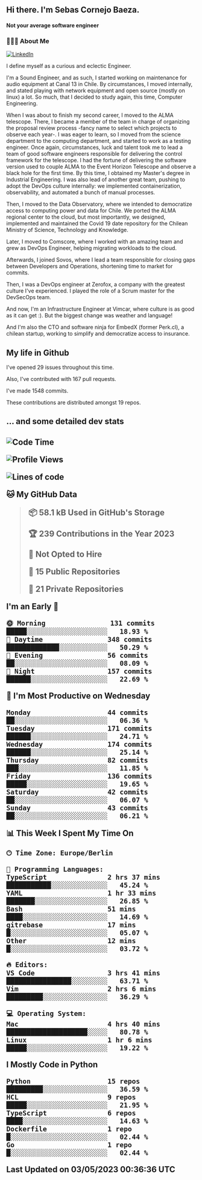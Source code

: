 <h2> Hi there.  I'm Sebas Cornejo Baeza.</h2>
<h4> Not your average software engineer</h4>
<h3> 👨🏻‍💻 About Me </h3>
<a href="http://linkedin.com/in/sebastian-cornejo-baeza/"><img alt="LinkedIn" src="https://img.shields.io/badge/Sebas%20Cornejo%20-informational?style=appveyor&logo=linkedin"></a>


I define myself as a curious and eclectic Engineer.

I'm a Sound Engineer, and as such, I started working on maintenance for audio equipment at Canal 13 in Chile.
By circumstances, I moved internally, and stated playing with network equipment and open source (mostly on linux) 
a lot. So much, that I decided to study again, this time, Computer Engineering.

When I was about to finish my second career, I moved to the ALMA telescope. There, I became a member of the team
in charge of organizing the proposal review process -fancy name to select which projects to observe each year-. 
I was eager to learn, so I moved from the science department to the computing department, and started to work as 
a testing engineer. Once again, circumstances, luck and talent took me to lead a team of good software engineers 
responsible for delivering the control framework for the telescope. I had the fortune of delivering the software
version used to couple ALMA to the Event Horizon Telescope and observe a black hole for the first time.
By this time, I obtained my Master's degree in Industrial Engineering.
I was also lead of another great team, pushing to adopt the DevOps culture internally: we implemented containerization, observability, and automated a bunch of manual processes.

Then, I moved to the Data Observatory, where we intended to democratize access to computing power
and data for Chile. We ported the ALMA regional center to the cloud, but most importantly, we designed, implemented
and maintained the Covid 19 date repository for the Chilean Ministry of Science, Technology and Knowledge.

Later, I moved to Comscore, where I worked with an amazing team and grew as DevOps Engineer, helping migrating workloads to the cloud.

Afterwards, I joined Sovos, where I lead a team responsible for closing gaps between Developers and Operations, shortening time to market for commits.

Then, I was a DevOps engineer at Zerofox, a company with the greatest culture I've experienced. I played the role of a Scrum master for the DevSecOps team.

And now, I'm an Infrastructure Engineer at Vimcar, where culture is as good as it can get :). But the biggest change was weather and language!
 
And I'm also the CTO and software ninja for EmbedX (former Perk.cl), a chilean startup, working to simplify and democratize access to insurance.

<h2> My life in Github </h2>

I've opened 29 issues throughout this time.

Also, I've contributed with 167 pull requests.

I've made 1548 commits.

These contributions are distributed amongst 19 repos.

<h2>... and some detailed dev stats<h2>

<!--START_SECTION:waka-->
![Code Time](http://img.shields.io/badge/Code%20Time-323%20hrs%2040%20mins-blue)

![Profile Views](http://img.shields.io/badge/Profile%20Views-8-blue)

![Lines of code](https://img.shields.io/badge/From%20Hello%20World%20I%27ve%20Written-628.6%20thousand%20lines%20of%20code-blue)

**🐱 My GitHub Data** 

> 📦 58.1 kB Used in GitHub's Storage 
 > 
> 🏆 239 Contributions in the Year 2023
 > 
> 🚫 Not Opted to Hire
 > 
> 📜 15 Public Repositories 
 > 
> 🔑 21 Private Repositories 
 > 
**I'm an Early 🐤** 

```text
🌞 Morning                131 commits         █████░░░░░░░░░░░░░░░░░░░░   18.93 % 
🌆 Daytime                348 commits         █████████████░░░░░░░░░░░░   50.29 % 
🌃 Evening                56 commits          ██░░░░░░░░░░░░░░░░░░░░░░░   08.09 % 
🌙 Night                  157 commits         ██████░░░░░░░░░░░░░░░░░░░   22.69 % 
```
📅 **I'm Most Productive on Wednesday** 

```text
Monday                   44 commits          ██░░░░░░░░░░░░░░░░░░░░░░░   06.36 % 
Tuesday                  171 commits         ██████░░░░░░░░░░░░░░░░░░░   24.71 % 
Wednesday                174 commits         ██████░░░░░░░░░░░░░░░░░░░   25.14 % 
Thursday                 82 commits          ███░░░░░░░░░░░░░░░░░░░░░░   11.85 % 
Friday                   136 commits         █████░░░░░░░░░░░░░░░░░░░░   19.65 % 
Saturday                 42 commits          ██░░░░░░░░░░░░░░░░░░░░░░░   06.07 % 
Sunday                   43 commits          ██░░░░░░░░░░░░░░░░░░░░░░░   06.21 % 
```


📊 **This Week I Spent My Time On** 

```text
🕑︎ Time Zone: Europe/Berlin

💬 Programming Languages: 
TypeScript               2 hrs 37 mins       ███████████░░░░░░░░░░░░░░   45.24 % 
YAML                     1 hr 33 mins        ███████░░░░░░░░░░░░░░░░░░   26.85 % 
Bash                     51 mins             ████░░░░░░░░░░░░░░░░░░░░░   14.69 % 
gitrebase                17 mins             █░░░░░░░░░░░░░░░░░░░░░░░░   05.07 % 
Other                    12 mins             █░░░░░░░░░░░░░░░░░░░░░░░░   03.72 % 

🔥 Editors: 
VS Code                  3 hrs 41 mins       ████████████████░░░░░░░░░   63.71 % 
Vim                      2 hrs 6 mins        █████████░░░░░░░░░░░░░░░░   36.29 % 

💻 Operating System: 
Mac                      4 hrs 40 mins       ████████████████████░░░░░   80.78 % 
Linux                    1 hr 6 mins         █████░░░░░░░░░░░░░░░░░░░░   19.22 % 
```

**I Mostly Code in Python** 

```text
Python                   15 repos            █████████░░░░░░░░░░░░░░░░   36.59 % 
HCL                      9 repos             █████░░░░░░░░░░░░░░░░░░░░   21.95 % 
TypeScript               6 repos             ████░░░░░░░░░░░░░░░░░░░░░   14.63 % 
Dockerfile               1 repo              █░░░░░░░░░░░░░░░░░░░░░░░░   02.44 % 
Go                       1 repo              █░░░░░░░░░░░░░░░░░░░░░░░░   02.44 % 
```




 Last Updated on 03/05/2023 00:36:36 UTC
<!--END_SECTION:waka-->
